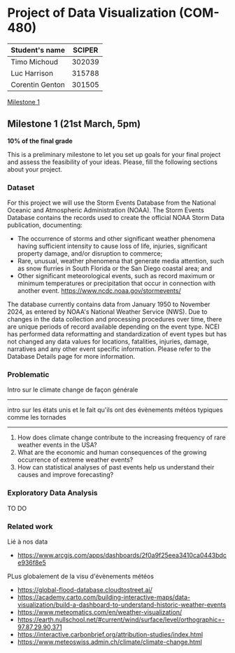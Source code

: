 # Project of Data Visualization (COM-480)

| Student's name | SCIPER |
| -------------- | ------ |
| Timo Michoud   | 302039|
| Luc Harrison   | 315788|
| Corentin Genton| 301505|

[Milestone 1](#milestone-1) 

<!---
• [Milestone 2](#milestone-2) • [Milestone 3](#milestone-3)
-->
## Milestone 1 (21st March, 5pm)

**10% of the final grade**

This is a preliminary milestone to let you set up goals for your final project and assess the feasibility of your ideas.
Please, fill the following sections about your project.


### Dataset
For this project we will use the Storm Events Database from the National Oceanic and Atmospheric Administration (NOAA). The Storm Events Database contains the records used to create the official NOAA Storm Data publication, documenting:
- The occurrence of storms and other significant weather phenomena having sufficient intensity to cause loss of life, injuries, significant property damage, and/or disruption to commerce;
- Rare, unusual, weather phenomena that generate media attention, such as snow flurries in South Florida or the San Diego coastal area; and
- Other significant meteorological events, such as record maximum or minimum temperatures or precipitation that occur in connection with another event.
https://www.ncdc.noaa.gov/stormevents/

The database currently contains data from January 1950 to November 2024, as entered by NOAA's National Weather Service (NWS). Due to changes in the data collection and processing procedures over time, there are unique periods of record available depending on the event type. NCEI has performed data reformatting and standardization of event types but has not changed any data values for locations, fatalities, injuries, damage, narratives and any other event specific information. Please refer to the Database Details page for more information.


### Problematic

Intro sur le climate change de façon générale

---
intro sur les états unis et le fait qu'ils ont des évènements météos typiques comme les tornades

---
1. How does climate change contribute to the increasing frequency of rare weather events in the USA?
2. What are the economic and human consequences of the growing occurrence of extreme weather events?
3. How can statistical analyses of past events help us understand their causes and improve forecasting?

### Exploratory Data Analysis

TO DO 

### Related work

Lié à nos data 
- https://www.arcgis.com/apps/dashboards/2f0a9f25eea3410ca0443bdce936f8e5

PLus globalement de la visu d'évènements météos 
- https://global-flood-database.cloudtostreet.ai/
- https://academy.carto.com/building-interactive-maps/data-visualization/build-a-dashboard-to-understand-historic-weather-events
- https://www.meteomatics.com/en/weather-visualization/
- https://earth.nullschool.net/#current/wind/surface/level/orthographic=-97.87,29.90,371
- https://interactive.carbonbrief.org/attribution-studies/index.html
- https://www.meteoswiss.admin.ch/climate/climate-change.html


<!---
> - What others have already done with the data?
> - Why is your approach original?
> - What source of inspiration do you take? Visualizations that you found on other websites or magazines (might be unrelated to your data).
> - In case you are using a dataset that you have already explored in another context (ML or ADA course, semester project...), you are required to share the report of that work to outline the differences with the submission for this class.
-->

<!---

## Milestone 2 (18th April, 5pm)

**10% of the final grade**


## Milestone 3 (30th May, 5pm)

**80% of the final grade**

-->



